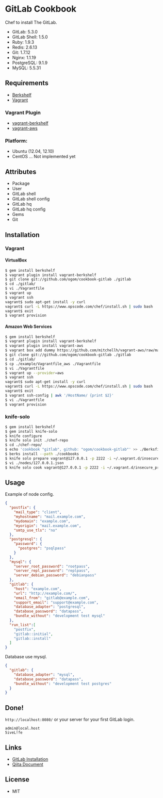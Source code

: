 GitLab Cookbook
===============

Chef to install The GitLab.

* GitLab: 5.3.0
* GitLab Shell: 1.5.0
* Ruby: 1.9.3
* Redis: 2.6.13
* Git: 1.7.12
* Nginx: 1.1.19
* PostgreSQL: 9.1.9
* MySQL: 5.5.31

## Requirements

* [Berkshelf](http://berkshelf.com/)
* [Vagrant](http://www.vagrantup.com/)

### Vagrant Plugin

* [vagrant-berkshelf](https://github.com/RiotGames/vagrant-berkshelf)
* [vagrant-aws](https://github.com/mitchellh/vagrant-aws)


### Platform:

* Ubuntu (12.04, 12.10)
* CentOS ... Not implemented yet


## Attributes

* Package
* User
* GitLab shell
* GitLab shell config
* GitLab hq
* GitLab hq config
* Gems
* Git


## Installation

### Vagrant

#### VirtualBox 

```bash
$ gem install berkshelf
$ vagrant plugin install vagrant-berkshelf
$ git clone git://github.com/ogom/cookbook-gitlab ./gitlab
$ cd ./gitlab/
$ vi ./Vagrantfile 
$ vagrant up
$ vagrant ssh
vagrant$ sudo apt-get install -y curl
vagrant$ curl -L https://www.opscode.com/chef/install.sh | sudo bash
vagrant$ exit
$ vagrant provision
```

#### Amazon Web Services

```bash
$ gem install berkshelf
$ vagrant plugin install vagrant-berkshelf
$ vagrant plugin install vagrant-aws
$ vagrant box add dummy https://github.com/mitchellh/vagrant-aws/raw/master/dummy.box
$ git clone git://github.com/ogom/cookbook-gitlab ./gitlab
$ cd ./gitlab/
$ cp ./example/Vagrantfile_aws ./Vagrantfile
$ vi ./Vagrantfile
$ vagrant up --provider=aws
$ vagrant ssh
vagrant$ sudo apt-get install -y curl
vagrant$ curl -L https://www.opscode.com/chef/install.sh | sudo bash
vagrant$ exit
$ vagrant ssh-config | awk '/HostName/ {print $2}'
$ vi ./Vagrantfile
$ vagrant provision
```

### knife-solo

```bash
$ gem install berkshelf
$ gem install knife-solo
$ knife configure
$ knife solo init ./chef-repo
$ cd ./chef-repo/
$ echo 'cookbook "gitlab", github: "ogom/cookbook-gitlab"' >> ./Berksfile
$ berks install --path ./cookbooks
$ knife solo prepare vagrant@127.0.0.1 -p 2222 -i ~/.vagrant.d/insecure_private_key
$ vi ./nodes/127.0.0.1.json
$ knife solo cook vagrant@127.0.0.1 -p 2222 -i ~/.vagrant.d/insecure_private_key --no-chef-check
```


## Usage

Example of node config.

```json
{
  "postfix": {
    "mail_type": "client",
    "myhostname": "mail.example.com",
    "mydomain": "example.com",
    "myorigin": "mail.example.com",
    "smtp_use_tls": "no"
  },
  "postgresql": {
    "password": {
      "postgres": "psqlpass"
    }
  },
  "mysql": {
    "server_root_password": "rootpass",
    "server_repl_password": "replpass",
    "server_debian_password": "debianpass"
  },
  "gitlab": {
    "host": "example.com",
    "url": "http://example.com/",
    "email_from": "gitlab@example.com",
    "support_email": "support@example.com",
    "database_adapter": "postgresql",
    "database_password": "datapass",
    "bundle_without": "development test mysql"
  },
  "run_list":[
    "postfix",
    "gitlab::initial",
    "gitlab::install"
  ]
}
```

Database use mysql.

```json
{
  "gitlab": {
    "database_adapter": "mysql",
    "database_password": "datapass",
    "bundle_without": "development test postgres"
  }
}
```


## Done!

`http://localhost:8080/` or your server for your first GitLab login.

```
admin@local.host
5iveL!fe
```

## Links

* [GitLab Installation](https://github.com/gitlabhq/gitlabhq/blob/master/doc/install/installation.md)
* [Qiita Document](http://qiita.com/items/6491a268bfc95d0a5be4)


## License 

* MIT
